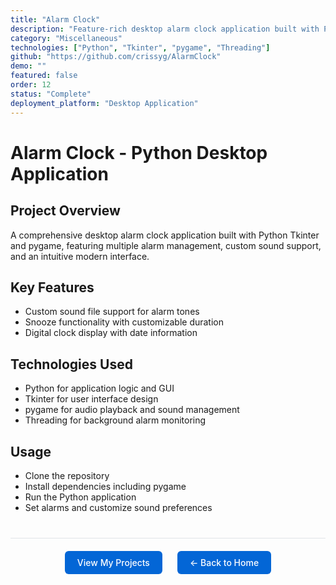 ```yaml
---
title: "Alarm Clock"
description: "Feature-rich desktop alarm clock application built with Python Tkinter featuring multiple alarms and custom sounds"
category: "Miscellaneous"
technologies: ["Python", "Tkinter", "pygame", "Threading"]
github: "https://github.com/crissyg/AlarmClock"
demo: ""
featured: false
order: 12
status: "Complete"
deployment_platform: "Desktop Application"
---
```


# Alarm Clock - Python Desktop Application

## Project Overview

A comprehensive desktop alarm clock application built with Python Tkinter and pygame, featuring multiple alarm management, custom sound support, and an intuitive modern interface.

## Key Features

- Custom sound file support for alarm tones
- Snooze functionality with customizable duration
- Digital clock display with date information

## Technologies Used

- Python for application logic and GUI
- Tkinter for user interface design
- pygame for audio playback and sound management
- Threading for background alarm monitoring

## Usage

- Clone the repository
- Install dependencies including pygame
- Run the Python application
- Set alarms and customize sound preferences

<!-- Navigation footer -->
<div style="margin: 40px 0; padding: 20px; border-top: 1px solid #e1e4e8; display: flex; justify-content: center; gap: 24px; flex-wrap: wrap;">
  <a href="{{ site.baseurl }}/projects.html" style="background: #0366d6; color: white; padding: 10px 20px; border-radius: 6px; text-decoration: none; font-weight: 500;">
    View My Projects
  </a>
  <a href="{{ site.baseurl }}/" style="background: #0366d6; color: white; padding: 10px 20px; border-radius: 6px; text-decoration: none; font-weight: 500;">
    ← Back to Home
  </a>
</div>
